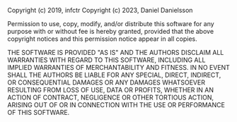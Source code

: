 Copyright (c) 2019, infctr
Copyright (c) 2023, Daniel Danielsson

Permission to use, copy, modify, and/or distribute this software for any purpose with or without fee is hereby granted, provided that the above copyright notices and this permission notice appear in all copies.

THE SOFTWARE IS PROVIDED "AS IS" AND THE AUTHORS DISCLAIM ALL WARRANTIES WITH REGARD TO THIS SOFTWARE, INCLUDING ALL IMPLIED WARRANTIES OF MERCHANTABILITY AND FITNESS. IN NO EVENT SHALL THE AUTHORS BE LIABLE FOR ANY SPECIAL, DIRECT, INDIRECT, OR CONSEQUENTIAL DAMAGES OR ANY DAMAGES WHATSOEVER RESULTING FROM LOSS OF USE, DATA OR PROFITS, WHETHER IN AN ACTION OF CONTRACT, NEGLIGENCE OR OTHER TORTIOUS ACTION, ARISING OUT OF OR IN CONNECTION WITH THE USE OR PERFORMANCE OF THIS SOFTWARE.
